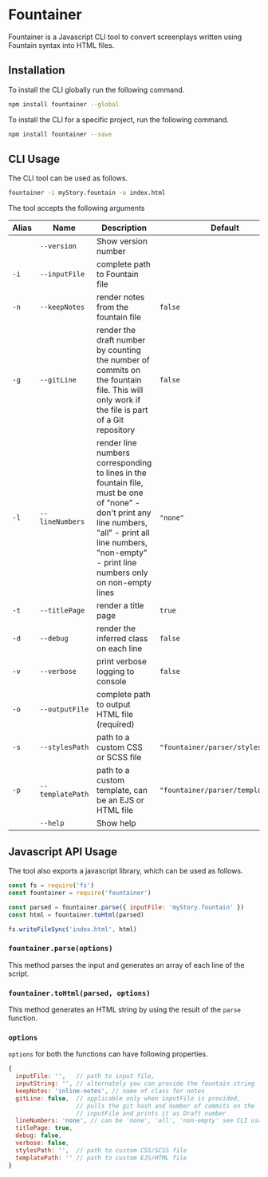 # Fountainer

Fountainer is a Javascript CLI tool to convert screenplays written using Fountain syntax into HTML files.

## Installation

To install the CLI globally run the following command.
```bash
npm install fountainer --global
```

To install the CLI for a specific project, run the following command.
```bash
npm install fountainer --save
```

## CLI Usage
The CLI tool can be used as follows.

```bash
fountainer -i myStory.fountain -o index.html
```

The tool accepts the following arguments

| Alias | Name | Description | Default |
| -- | -- | -- | -- |
| | `--version` | Show version number | |
| `-i` | `--inputFile` | complete path to Fountain file | |
| `-n` | `--keepNotes` | render notes from the fountain file | `false` |
| `-g` | `--gitLine` | render the draft number by counting the number of commits on the fountain file. This will only work if the file is part of a Git repository | `false` |
| `-l` | `--lineNumbers` | render line numbers corresponding to lines in the fountain file, must be one of "none" - don't print any line numbers, "all" - print all line numbers, "non-empty" - print line numbers only on non-empty lines | `"none"` |
| `-t` | `--titlePage` | render a title page | `true` |
| `-d` | `--debug` | render the inferred class on each line | `false` |
| `-v` | `--verbose` | print verbose logging to console | `false` |
| `-o` | `--outputFile` | complete path to output HTML file (required)
| `-s` | `--stylesPath` | path to a custom CSS or SCSS file | `"fountainer/parser/styles.scss"` |
| `-p` | `--templatePath` | path to a custom template, can be an EJS or HTML file | `"fountainer/parser/template.ejs"` |
| | `--help` | Show help | |

## Javascript API Usage
The tool also exports a javascript library, which can be used as follows.
```js
const fs = require('fs')
const fountainer = require('fountainer')

const parsed = fountainer.parse({ inputFile: 'myStory.fountain' })
const html = fountainer.toHtml(parsed)

fs.writeFileSync('index.html', html)
```

### `fountainer.parse(options)`
This method parses the input and generates an array of each line of the script.

### `fountainer.toHtml(parsed, options)`
This method generates an HTML string by using the result of the `parse` function.

### `options`
`options` for both the functions can have following properties.
```js
{
  inputFile: '',   // path to input file,
  inputString: '', // alternately you can provide the fountain string
  keepNotes: 'inline-notes', // name of class for notes
  gitLine: false,  // applicable only when inputFile is provided,
                   // pulls the git hash and number of commits on the
                   // inputFile and prints it as Draft number
  lineNumbers: 'none', // can be 'none', 'all', 'non-empty' see CLI usage above
  titlePage: true,
  debug: false,
  verbose: false,
  stylesPath: '',  // path to custom CSS/SCSS file
  templatePath: '' // path to custom EJS/HTML file
}
```

